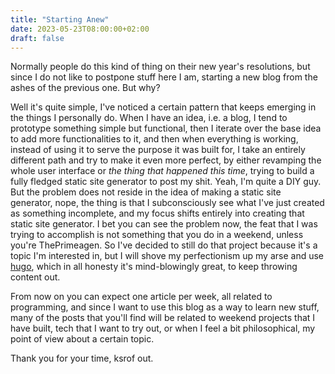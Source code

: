 ```yaml
---
title: "Starting Anew"
date: 2023-05-23T08:00:00+02:00
draft: false
---
```


Normally people do this kind of thing on their new year's resolutions, but since I do not like
to postpone stuff here I am, starting a new blog from the ashes of the previous one. But why?

Well it's quite simple, I've noticed a certain pattern that keeps emerging in the things I personally
do. When I have an idea, i.e. a blog, I tend to prototype something simple but functional, then
I iterate over the base idea to add more functionalities to it, and then when everything is working,
instead of using it to serve the purpose it was built for, I take an entirely different path and try to
make it even more perfect, by either revamping the whole user interface or *the thing that happened
this time*, trying to build a fully fledged static site generator to post my shit. Yeah, I'm quite a 
DIY guy. But the problem does not reside in the idea of making a static site generator, nope, the thing 
is that I subconsciously see what I've just created as something incomplete, and my focus shifts 
entirely into creating that static site generator. I bet you can see the problem now, the feat that I 
was trying to accomplish is not something that you do in a weekend, unless you're ThePrimeagen. So I've 
decided to still do that project because it's a topic I'm interested in, but I will shove my perfectionism
up my arse and use [hugo](https://gohugo.io), which in all honesty it's mind-blowingly great, to keep 
throwing content out.

From now on you can expect one article per week, all related to programming, and since I want to use
this blog as a way to learn new stuff, many of the posts that you'll find will be related to weekend
projects that I have built, tech that I want to try out, or when I feel a bit philosophical, my point
of view about a certain topic.

Thank you for your time, ksrof out.
